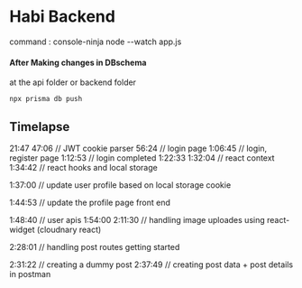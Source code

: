 # Habi Backend

command : console-ninja node --watch app.js

#### After Making changes in DBschema
at the api folder or backend folder

`npx prisma db push`


## Timelapse
21:47
47:06 // JWT cookie parser
56:24 // login page
1:06:45 // login, register page
1:12:53 // login completed
1:22:33
1:32:04 // react context
1:34:42 // react hooks and local storage

1:37:00 // update user profile based on local storage cookie

1:44:53 // update the profile page front end

1:48:40 // user apis
1:54:00
2:11:30 // handling image uploades using react-widget (cloudnary react)

2:28:01 // handling post routes getting started

2:31:22 // creating a dummy post
2:37:49 // creating post data + post details in postman